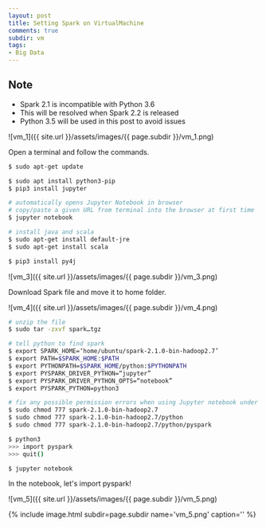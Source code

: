 ```yaml
---
layout: post
title: Setting Spark on VirtualMachine
comments: true
subdir: vm
tags:
- Big Data
---
```


## Note
- Spark 2.1 is incompatible with Python 3.6
- This will be resolved when Spark 2.2 is released
- Python 3.5 will be used in this post to avoid issues


![vm_1]({{ site.url }}/assets/images/{{ page.subdir }}/vm_1.png)

Open a terminal and follow the commands.

```bash
$ sudo apt-get update

$ sudo apt install python3-pip
$ pip3 install jupyter

# automatically opens Jupyter Notebook in browser
# copy/paste a given URL from terminal into the browser at first time
$ jupyter notebook

# install java and scala
$ sudo apt-get install default-jre
$ sudo apt-get install scala

$ pip3 install py4j
```

![vm_3]({{ site.url }}/assets/images/{{ page.subdir }}/vm_3.png)


Download Spark file and move it to home folder.

![vm_4]({{ site.url }}/assets/images/{{ page.subdir }}/vm_4.png)

```bash
# unzip the file
$ sudo tar -zxvf spark…tgz

# tell python to find spark
$ export SPARK_HOME=‘home/ubuntu/spark-2.1.0-bin-hadoop2.7’
$ export PATH=$SPARK_HOME:$PATH
$ export PYTHONPATH=$SPARK_HOME/python:$PYTHONPATH
$ export PYSPARK_DRIVER_PYTHON=“jupyter”
$ export PYSPARK_DRIVER_PYTHON_OPTS=“notebook”
$ export PYSPARK_PYTHON=python3

# fix any possible permission errors when using Jupyter notebook under the spark folder 
$ sudo chmod 777 spark-2.1.0-bin-hadoop2.7
$ sudo chmod 777 spark-2.1.0-bin-hadoop2.7/python
$ sudo chmod 777 spark-2.1.0-bin-hadoop2.7/python/pyspark

$ python3
>>> import pyspark
>>> quit()
```

```bash
$ jupyter notebook
```

In the notebook, let's import pyspark!

![vm_5]({{ site.url }}/assets/images/{{ page.subdir }}/vm_5.png)

{% include image.html subdir=page.subdir name='vm_5.png' caption='' %}
